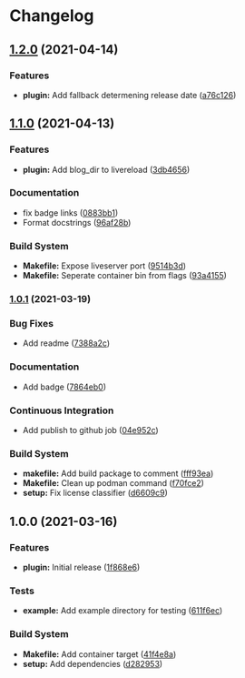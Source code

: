 # Changelog

## [1.2.0](https://gitlab.der-jd.de/python/mkblog/compare/1.1.0...1.2.0) (2021-04-14)


### Features

* **plugin:** Add fallback determening release date ([a76c126](https://gitlab.der-jd.de/python/mkblog/commit/a76c126f9843059ede3f8908c78d826699ed32cf))

## [1.1.0](https://gitlab.der-jd.de/python/mkblog/compare/1.0.1...1.1.0) (2021-04-13)


### Features

* **plugin:** Add blog_dir to livereload ([3db4656](https://gitlab.der-jd.de/python/mkblog/commit/3db46562b280640895dcbb572ad135408153dc00))


### Documentation

* fix badge links ([0883bb1](https://gitlab.der-jd.de/python/mkblog/commit/0883bb13e8c6e65c567214c5307ad7671e60c883))
* Format docstrings ([96af28b](https://gitlab.der-jd.de/python/mkblog/commit/96af28b981aef700925fe6297efaf59531b32433))


### Build System

* **Makefile:** Expose liveserver port ([9514b3d](https://gitlab.der-jd.de/python/mkblog/commit/9514b3d6d45be952e15db498454fb2aaf118613b))
* **Makefile:** Seperate container bin from flags ([93a4155](https://gitlab.der-jd.de/python/mkblog/commit/93a41553aefe141cd79053dd3198795408acac15))

### [1.0.1](https://gitlab.der-jd.de/python/mkblog/compare/1.0.0...1.0.1) (2021-03-19)


### Bug Fixes

* Add readme ([7388a2c](https://gitlab.der-jd.de/python/mkblog/commit/7388a2c41700d87017aa9f6d9bb5d6395294a309))


### Documentation

* Add badge ([7864eb0](https://gitlab.der-jd.de/python/mkblog/commit/7864eb0cbd04a4ee89ea29f7529d792504277033))


### Continuous Integration

* Add publish to github job ([04e952c](https://gitlab.der-jd.de/python/mkblog/commit/04e952cafea72afae10e9f00d298e95508da0ba2))


### Build System

* **makefile:** Add build package to comment ([fff93ea](https://gitlab.der-jd.de/python/mkblog/commit/fff93eac5b634e06dd478f26daa34715ab331e18))
* **Makefile:** Clean up podman command ([f70fce2](https://gitlab.der-jd.de/python/mkblog/commit/f70fce28b0176ada33ffa3f3f630bd405ee48497))
* **setup:** Fix license classifier ([d6609c9](https://gitlab.der-jd.de/python/mkblog/commit/d6609c9928e352d8277a903576528d50b03e8aa6))

## 1.0.0 (2021-03-16)


### Features

* **plugin:** Initial release ([1f868e6](https://gitlab.der-jd.de/python/mkblog/commit/1f868e60b307351356cd5306fb6f19e613e20433))


### Tests

* **example:** Add example directory for testing ([611f6ec](https://gitlab.der-jd.de/python/mkblog/commit/611f6ecf4a2d3828a56940ebcf0c5a9fb7b244d6))


### Build System

* **Makefile:** Add container target ([41f4e8a](https://gitlab.der-jd.de/python/mkblog/commit/41f4e8ae75142e2ee90f76b45cfef91755e9aba0))
* **setup:** Add dependencies ([d282953](https://gitlab.der-jd.de/python/mkblog/commit/d282953def159948df7029e7adb07df21a17235d))
